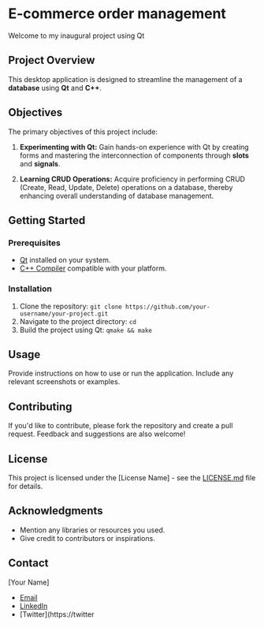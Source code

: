 # E-commerce order management

Welcome to my inaugural project using Qt

## Project Overview

This desktop application is designed to streamline the management of a **database** using **Qt** and **C++**.

## Objectives

The primary objectives of this project include:

1. **Experimenting with Qt:** Gain hands-on experience with Qt by creating forms and mastering the interconnection of components through **slots** and **signals**.

2. **Learning CRUD Operations:** Acquire proficiency in performing CRUD (Create, Read, Update, Delete) operations on a database, thereby enhancing overall understanding of database management.

## Getting Started

### Prerequisites

- [Qt](https://www.qt.io/download) installed on your system.
- [C++ Compiler](https://gcc.gnu.org/install/index.html) compatible with your platform.

### Installation

1. Clone the repository: `git clone https://github.com/your-username/your-project.git`
2. Navigate to the project directory: `cd `
3. Build the project using Qt: `qmake && make`

## Usage

Provide instructions on how to use or run the application. Include any relevant screenshots or examples.

## Contributing

If you'd like to contribute, please fork the repository and create a pull request. Feedback and suggestions are also welcome!

## License

This project is licensed under the [License Name] - see the [LICENSE.md](LICENSE.md) file for details.

## Acknowledgments

- Mention any libraries or resources you used.
- Give credit to contributors or inspirations.

## Contact

[Your Name]
- [Email](mailto:your.email@example.com)
- [LinkedIn](https://www.linkedin.com/in/your-username/)
- [Twitter](https://twitter
